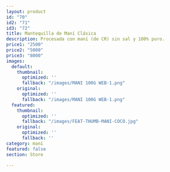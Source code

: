 ```yaml
---
layout: product
id: "70"
id2: "71"
id3: "72"
title: Mantequilla de Maní Clásica
description: Procesada con maní (de CR) sin sal y 100% puro.
price1: "2500"
price2: "5000"
price3: "8000"
images:
  default:
    thumbnail:
      optimized: ''
      fallback: "/images/MANI 100G WEB-1.png"
    original:
      optimized: ''
      fallback: "/images/MANI 100G WEB-1.png"
  featured:
    thumbnail:
      optimized: ''
      fallback: "/images/FEAT-THUMB-MANI-COCO.jpg"
    original:
      optimized: ''
      fallback: ''
category: maní
featured: false
section: Store

---
```

